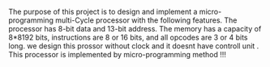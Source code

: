 The purpose of this project is to design and implement a micro-programming multi-Cycle processor with the following features.
The processor has 8-bit data and 13-bit address. The memory has a capacity of 8*8192 bits, instructions are 8 or 16 bits, and all opcodes are 3 or 4 bits long.
we design this prossor without clock and it doesnt have controll unit . This processor is implemented by micro-programming method !!!
